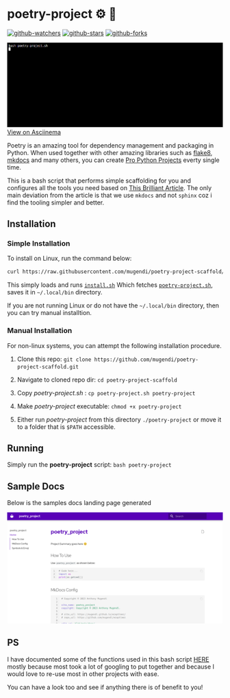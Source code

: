 <!--
 Copyright (c) 2023 Anthony Mugendi
 
 This software is released under the MIT License.
 https://opensource.org/licenses/MIT
-->



# poetry-project ⚙️ 💪

[![github-watchers](https://img.shields.io/github/watchers/mugendi/poetry-project-scaffold?label=Watch&style=flat-square&logo=github)](https://github.com/mugendi/poetry-project-scaffold)
[![github-stars](https://img.shields.io/github/stars/mugendi/poetry-project-scaffold?style=flat-square&logo=github)](https://github.com/mugendi/poetry-project-scaffold)
[![github-forks](https://img.shields.io/github/forks/mugendi/poetry-project-scaffold?label=Fork&style=flat-square&logo=github)](https://github.com/mugendi/poetry-project-scaffold)

<!-- 
To generate new recording, run 
bash record-svg.sh
 -->

![](assets/recording.gif)
[View on Asciinema](https://asciinema.org/a/Q0xFHD4qmmCxuPUFqyUYRcLis)

Poetry is an amazing tool for dependency management and packaging in Python. When used together with other amazing libraries such as [flake8](https://flake8.pycqa.org/), [mkdocs](https://mkdocs-dupe-test.readthedocs.io/) and many others, you can create [Pro Python Projects](https://medium.com/mlearning-ai/how-to-start-any-professional-python-package-project-9f66538ebc2) everty single time. 


This is a bash script that performs simple scaffolding for you and configures all the tools you need based on [This Brilliant Article](https://medium.com/mlearning-ai/how-to-start-any-professional-python-package-project-9f66538ebc2). The only main deviation from the article is that we use `mkdocs` and not `sphinx` coz i find the tooling simpler and better.



## Installation

### Simple Installation
To install on Linux, run the command below:

```bash
curl https://raw.githubusercontent.com/mugendi/poetry-project-scaffold/master/install.sh | bash
```
This simply loads and runs [`install.sh`](./install.sh) Which fetches [`poetry-project.sh`](./poetry-project.sh), saves it in `~/.local/bin` directory. 

If you are not running Linux or do not have the `~/.local/bin` directory, then you can try manual installtion.

### Manual Installation
For non-linux systems, you can attempt the following installation procedure.

1. Clone this repo:  `git clone https://github.com/mugendi/poetry-project-scaffold.git`

2. Navigate to cloned repo dir: `cd poetry-project-scaffold`

3. Copy *poetry-project.sh* : `cp poetry-project.sh poetry-project`

3. Make *poetry-project* executable: `chmod +x poetry-project`

4. Either run *poetry-project* from this directory `./poetry-project` or move it to a folder that is `$PATH` accessible.


## Running

Simply run the **poetry-project** script: `bash poetry-project` 


## Sample Docs 
Below is the samples docs landing page generated

![](assets/sample-docs-landing.png)



## PS 

I have documented some of the functions used in this bash script [HERE](./docs/bash-functions.md) mostly because most took a lot of googling to put together and because I would love to re-use most in other projects with ease.

You can have a look too and see if anything there is of benefit to you! 
